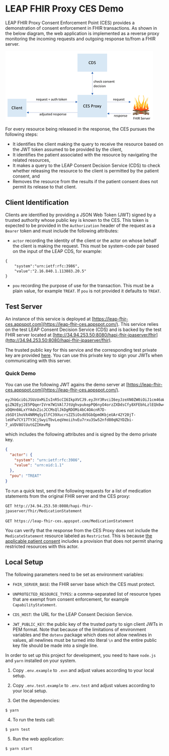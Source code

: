 # LEAP FHIR Proxy CES Demo
LEAP FHIR Proxy Consent Enforcement Point (CES) provides a demonstration of consent enforcement in FHIR transactions. As shown in the below diagram, the web application is implemented as a reverse proxy monitoring the incoming requests and outgoing response to/from a FHIR server. 

![Proxy CES](docs/assets/proxy.png?raw=true)

For every resource being released in the response, the CES pursues the following steps: 

- It identifies the client making the query to receive the resource based on the JWT token assumed to be provided by the client,
- It identifies the patient associated with the resource by navigating the related resources,
- It makes a query to the LEAP Consent Decision Service (CDS) to check whether releasing the resource to the client is permitted by the patient consent, and
- Removes the resource from the results if the patient consent does not permit its release to that client.

## Client Identification
Clients are identified by providing a JSON Web Token (JWT) signed by a trusted authority whose public key is known to the CES. This token is expected to be provided in the `Authorization` header of the request as a `Bearer` token and must include the following attributes:

- `actor` recording the identity of the client or the actor on whose behalf the client is making the request. This must be system-code pair based on the input of the LEAP CDS, for example:

```
{
    "system":"urn:ietf:rfc:3986",
    "value":"2.16.840.1.113883.20.5"
}
```

- `pou` recording the purpose of use for the transaction. This must be a plain value, for example `TREAT`. If `pou` is not provided it defaults to `TREAT`.

## Test Server
An instance of this service is deployed at [https://leap-fhir-ces.appspot.com](https://leap-fhir-ces.appspot.com/). This service relies on the test LEAP Consent Decision Service (CDS) and is backed by the test FHIR server located at [http://34.94.253.50:8080/hapi-fhir-jpaserver/fhir](http://34.94.253.50:8080/hapi-fhir-jpaserver/fhir). 

The trusted public key for this service and the corresponding test private key are provided [here](https://github.com/sdhealthconnect/leap-fhir-ces/tree/master/tests/fixtures). You can use this private key to sign your JWTs when communicating with this server.

### Quick Demo
You can use the following JWT agains the demo server at [https://leap-fhir-ces.appspot.com](https://leap-fhir-ces.appspot.com/).
```
eyJhbGciOiJSUzUxMiIsInR5cCI6IkpXVCJ9.eyJhY3RvciI6eyJzeXN0ZW0iOiJ1cm46aWV0ZjpyZmM6Mzk4NiIsInZhbHVlIjoidXJuOm9pZDoxLjEifSwicG91IjoiVFJFQVQiLCJpYXQiOjE1OTg1NjIzMjF9.NXaOuOhyX0YHqqX97kgCztYGYHJ3gsNF1gMk9AMSSoi9cMnurZCbNwGswr5OG5AdYKmeQmN5LvSyqY-giZN2Eyj2E5PQqerIVrm7W1VAl7JtUghvpukepPQ6nyO4orzZXDdsCfy8XFEbhLzlEQk0w4CRiRcYOtGK4-xDQHn0ALxYYAdxZicJCCMsQlJkDgRDOMi4bC4OAcnR7D-zbSDt1hoVk4NRMqSyIlFC39XucrsZZ5iOsdU5GbQpmOKbjeUAr42Y20jT-leUFw7CY17TY3CjSwyiTbvLeqVmoiihvEu7rxu3Sw52nfd80qN2YDZbi-7_aVDV8OlUutGZIKmvMg
```
which includes the following attributes and is signed by the demo private key.
```json
{
  "actor": {
    "system": "urn:ietf:rfc:3986",
    "value": "urn:oid:1.1"
  },
  "pou": "TREAT"
}
```

To run a quick test, send the following requests for a list of medication statements from the original FHIR server and the CES proxy:
```
GET http://34.94.253.50:8080/hapi-fhir-jpaserver/fhir/MedicationStatement

GET https://leap-fhir-ces.appspot.com/MedicationStatement
```

You can verify that the response from the CES Proxy does not include the `MedicateStatement` resource labeled as `Restricted`. This is because [the applicable patient consent](http://34.94.253.50:8080/hapi-fhir-jpaserver/fhir/Consent/105) includes a provision that does not permit sharing restricted resources with this actor.


## Local Setup
The following parameters need to be set as environment variables:

- `FHIR_SERVER_BASE`: the FHIR server base which the CES must protect.

- `UNPROTECTED_RESOURCE_TYPES`: a comma-separated list of resource types that are exempt from consent enforcement, for example `CapabilityStatement`.

- `CDS_HOST`: the URL for the LEAP Consent Decision Service. 

- `JWT_PUBLIC_KEY`: the public key of the trusted party to sign client JWTs in PEM format. Note that because of the limitations of environment variables and the `dotenv` package which does not allow newlines in values, all newlines must be turned into literal `\n` and the entire public key file should be made into a single line.

In order to set up this project for development, you need to have `node.js` and `yarn` installed on your system.

1. Copy `.env.example` to `.evn` and adjust values according to your local setup.

2. Copy `.env.test.example` to `.env.test` and adjust values according to your local setup.

3. Get the dependencies:

```
$ yarn
```
4. To run the tests call:

```
$ yarn test
```
5. Run the web application:

```
$ yarn start
```


